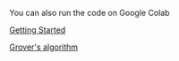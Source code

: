 You can also run the code on Google Colab 

[Getting Started](https://colab.research.google.com/drive/1bajpgqy9PdPwF1oNSAkKbt28S3fovgTD?usp=sharing) 

[Grover's algorithm](https://colab.research.google.com/drive/1Yha0nu_ZSJnb30inVMdFiBt3CKsBWth7?usp=sharing)